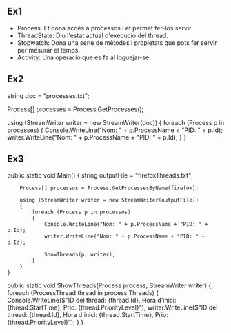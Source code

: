 ## Ex1
- Process: Et dona accés a processos i et permet fer-los servir.
- ThreadState: Diu l'estat actual d'execució del thread.
- Stopwatch: Dona una serie de mètodes i propietats que pots fer servir per mesurar el temps.
- Activity: Una operació que es fa al loguejar-se.

## Ex2
string doc = "processes.txt";

Process[] processes = Process.GetProcesses();

using (StreamWriter writer = new StreamWriter(doc))
{
      foreach (Process p in processes)
      {
           Console.WriteLine("Nom: " + p.ProcessName + "PID: " + p.Id);
           writer.WriteLine("Nom: " + p.ProcessName + "PID: " + p.Id);
       }
}

## Ex3
public static void Main()
    {
        string outputFile = "firefoxThreads.txt";

        Process[] processos = Process.GetProcessesByName(firefox);

        using (StreamWriter writer = new StreamWriter(outputFile))
        {
            foreach (Process p in processos)
            {
                Console.WriteLine("Nom: " + p.ProcessName + "PID: " + p.Id);
                writer.WriteLine("Nom: " + p.ProcessName + "PID: " + p.Id);

                ShowThreads(p, writer);
            }
        }
    }

   public static void ShowThreads(Process process, StreamWriter writer)
    {
        foreach (ProcessThread thread in process.Threads)
        {
            Console.WriteLine($"ID del thread: {thread.Id}, Hora d'inici: {thread.StartTime}, Prio: {thread.PriorityLevel}");
            writer.WriteLine($"ID del thread: {thread.Id}, Hora d'inici: {thread.StartTime}, Prio: {thread.PriorityLevel}");
        }
    }
